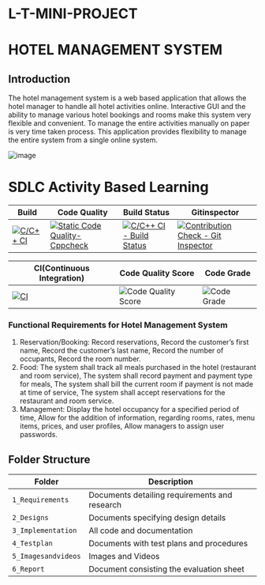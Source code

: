 # L-T-MINI-PROJECT
# HOTEL MANAGEMENT SYSTEM

## Introduction


The hotel management system is a web based application that allows the hotel manager to handle all hotel  activities online. Interactive GUI and the ability to manage various hotel bookings and rooms make this
system very flexible and convenient. To manage the entire activities manually on paper is very time taken process. This application provides flexibility to manage the entire system from a single online system.


      
 ![image](https://user-images.githubusercontent.com/86546222/125171076-e1efc880-e1cf-11eb-88fd-cc6dce47e356.png)

# SDLC Activity Based Learning


Build | Code Quality | Build Status | Gitinspector
|---------|------------|-----------|----------
[![C/C++ CI](https://github.com/Lalitha74/L-T-MINI-PROJECT/actions/workflows/c-build.yml/badge.svg)](https://github.com/Lalitha74/L-T-MINI-PROJECT/actions/workflows/c-build.yml)|[![Static Code Quality- Cppcheck](https://github.com/Lalitha74/L-T-MINI-PROJECT/actions/workflows/main.yml/badge.svg)](https://github.com/Lalitha74/L-T-MINI-PROJECT/actions/workflows/main.yml)|[![C/C++ CI - Build Status](https://github.com/Lalitha74/L-T-MINI-PROJECT/actions/workflows/c.yml/badge.svg)](https://github.com/Lalitha74/L-T-MINI-PROJECT/actions/workflows/c.yml)|[![Contribution Check - Git Inspector](https://github.com/Lalitha74/L-T-MINI-PROJECT/actions/workflows/Gitinspector.yml/badge.svg)](https://github.com/Lalitha74/L-T-MINI-PROJECT/actions/workflows/Gitinspector.yml)





CI(Continuous Integration)| Code Quality Score | Code Grade
|---------|------------|-----------
[![CI](https://github.com/Lalitha74/L-T-MINI-PROJECT/actions/workflows/main2.yml/badge.svg)](https://github.com/Lalitha74/L-T-MINI-PROJECT/actions/workflows/main2.yml)|![Code Quality Score](https://www.code-inspector.com/project/24936/score/svg)|![Code Grade](https://www.code-inspector.com/project/24936/status/svg)

 
  
  
  
  
  
  
### Functional Requirements for Hotel Management System
   1. Reservation/Booking:
      Record reservations,
      Record the customer’s first name,
      Record the customer’s last name,
      Record the number of occupants,
      Record the room number.
  2.  Food:
      The system shall track all meals purchased in the hotel (restaurant and room service),
      The system shall record payment and payment type for meals,
      The system shall bill the current room if payment is not made at time of service,
      The system shall accept reservations for the restaurant and room service.
  3.  Management:
      Display the hotel occupancy for a specified period of time,
      Allow for the addition of information, regarding rooms, rates, menu items, prices, and user profiles,
      Allow managers to assign user passwords.
      
      
      
      
      
## Folder Structure
Folder             | Description
-------------------| -----------------------------------------
`1_Requirements`   | Documents detailing requirements and research
`2_Designs`         | Documents specifying design details
`3_Implementation` | All code and documentation
`4_Testplan`      | Documents with test plans and procedures
`5_Imagesandvideos`   | Images and Videos 
`6_Report`   | Document consisting the evaluation sheet 

                                  
